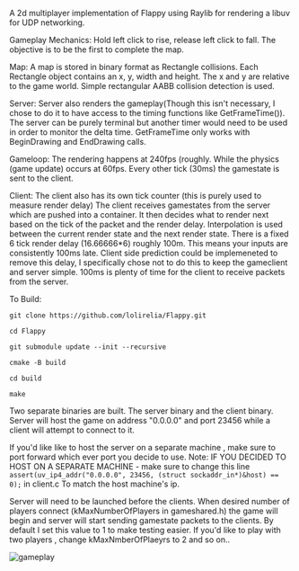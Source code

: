 A 2d multiplayer implementation of Flappy using Raylib for rendering a libuv for UDP networking. 

Gameplay Mechanics:
Hold left click to rise, release left click to fall. The objective is to be the first to complete the map. 

Map:
A map is stored in binary format as Rectangle collisions. Each Rectangle object contains an x, y, width and height. The x and y are relative to the game world. 
Simple rectangular AABB collision detection is used. 

Server:
Server also renders the gameplay(Though this isn't necessary, I chose to do it to have access to the timing functions like GetFrameTime()). 
The server can be purely terminal but another timer would need to be used in order to monitor the delta time. GetFrameTime only works with BeginDrawing and EndDrawing calls.

Gameloop:
The rendering happens at 240fps (roughly. While the physics (game update) occurs at 60fps. Every other tick (30ms) the gamestate is sent to the client.

Client:
The client also has its own tick counter (this is purely used to measure render delay)
The client receives gamestates from the server which are pushed into a container. It then decides what to render next based on the tick of the packet and the render delay.
Interpolation is used between the current render state and the next render state. 
There is a fixed 6 tick render delay (16.66666*6) roughly 100m. This means your inputs are consistently 100ms late.
Client side prediction could be implemeneted to remove this delay, I specifically chose not to do this to keep the gameclient and server simple.
100ms is plenty of time for the client to receive packets from the server.

To Build:
```
git clone https://github.com/lolirelia/Flappy.git

cd Flappy

git submodule update --init --recursive

cmake -B build 

cd build

make
```

Two separate binaries are built. The server binary and the client binary. Server will host the game on address "0.0.0.0" and port 23456 while a client will attempt to connect to it.


If you'd like like to host the server on a separate machine , make sure to port forward which ever port you decide to use. 
Note: IF YOU DECIDED TO HOST ON A SEPARATE MACHINE - make sure to change this line `assert(uv_ip4_addr("0.0.0.0", 23456, (struct sockaddr_in*)&host) == 0);` in client.c To match the host machine's ip.


Server will need to be launched before the clients.
When desired number of players connect (kMaxNumberOfPlayers in gameshared.h) the game will begin and server will start sending gamestate packets to the clients.
By default I set this value to 1 to make testing easier. If you'd like to play with two players , change kMaxNmberOfPlaeyrs to 2 and so on..

![gameplay](https://github.com/lolirelia/Flappy/assets/50451019/c10d9670-755f-442a-b800-e6fa40604ccd)



